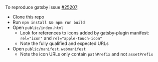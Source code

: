 To reproduce gatsby issue [#25207](https://github.com/disintegrator/gatsby-25207):

- Clone this repo
- Run `npm install && npm run build`
- Open `public/index.html`
  - Look for references to icons added by gatsby-plugin manifest: `rel="icon"` and `rel="apple-touch-icon"`
  - Note the fully qualified and expected URLs
- Open `public/manifest.webmanifest`
  - Note the icon URLs only contain `pathPrefix` and not `assetPrefix`
